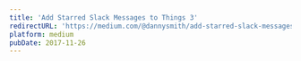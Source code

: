 ```yaml
---
title: 'Add Starred Slack Messages to Things 3'
redirectURL: 'https://medium.com/@dannysmith/add-starred-slack-messages-to-things-3-877d8e974f21'
platform: medium
pubDate: 2017-11-26
---
```

